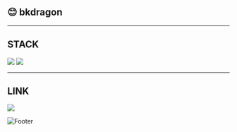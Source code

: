 
  
## 😊 bkdragon 
  
---
  
## STACK  
![](https://img.shields.io/badge/Javascript-F7DF1E?style=flat-square&logo=Javascript&logoColor=black)
![](https://img.shields.io/badge/Typescript-3178C6?style=flat-square&logo=Typescript&logoColor=black)
  

---

## LINK 
<a href="https://velog.io/@bkdragon0228"><img src="https://img.shields.io/badge/bkdragon.log-3DDC84?style=flat-square&logo=Velog&logoColor=white"/></a>


![Footer](https://capsule-render.vercel.app/api?type=waving&color=auto&height=200&section=footer)
 
<!--
**bkdragon0228/bkdragon0228** is a ✨ _special_ ✨ repository because its `README.md` (this file) appears on your GitHub profile.

Here are some ideas to get you started:

- 🔭 I’m currently working on ...
- 🌱 I’m currently learning ...
- 👯 I’m looking to collaborate on ...
- 🤔 I’m looking for help with ...
- 💬 Ask me about ...
- 📫 How to reach me: ...
- 😄 Pronouns: ...
- ⚡ Fun fact: ...
-->
